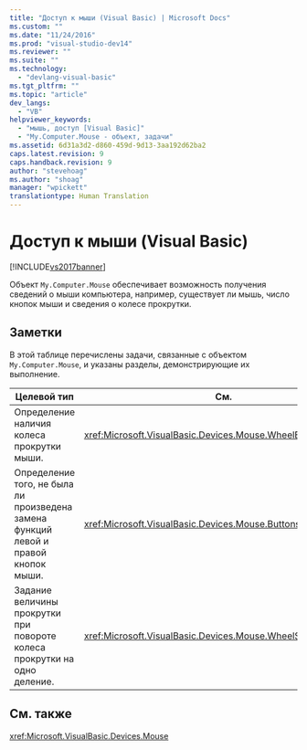 ```yaml
---
title: "Доступ к мыши (Visual Basic) | Microsoft Docs"
ms.custom: ""
ms.date: "11/24/2016"
ms.prod: "visual-studio-dev14"
ms.reviewer: ""
ms.suite: ""
ms.technology: 
  - "devlang-visual-basic"
ms.tgt_pltfrm: ""
ms.topic: "article"
dev_langs: 
  - "VB"
helpviewer_keywords: 
  - "мышь, доступ [Visual Basic]"
  - "My.Computer.Mouse - объект, задачи"
ms.assetid: 6d31a3d2-d860-459d-9d13-3aa192d62ba2
caps.latest.revision: 9
caps.handback.revision: 9
author: "stevehoag"
ms.author: "shoag"
manager: "wpickett"
translationtype: Human Translation
---
```

# Доступ к мыши (Visual Basic)
[!INCLUDE[vs2017banner](../../../../csharp/includes/vs2017banner.md)]

Объект `My.Computer.Mouse` обеспечивает возможность получения сведений о мыши компьютера, например, существует ли мышь, число кнопок мыши и сведения о колесе прокрутки.  
  
## Заметки  
 В этой таблице перечислены задачи, связанные с объектом `My.Computer.Mouse`, и указаны разделы, демонстрирующие их выполнение.  
  
|Целевой тип|См.|  
|-----------------|---------|  
|Определение наличия колеса прокрутки мыши.|<xref:Microsoft.VisualBasic.Devices.Mouse.WheelExists%2A>|  
|Определение того, не была ли произведена замена функций левой и правой кнопок мыши.|<xref:Microsoft.VisualBasic.Devices.Mouse.ButtonsSwapped%2A>|  
|Задание величины прокрутки при повороте колеса прокрутки на одно деление.|<xref:Microsoft.VisualBasic.Devices.Mouse.WheelScrollLines%2A>|  
  
## См. также  
 <xref:Microsoft.VisualBasic.Devices.Mouse>